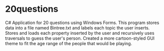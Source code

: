 # 20questions
C# Application for 20 questions using Windows Forms. This program stores data into a file named Bintree.txt and labels each topic the user inserts. Stores and loads each property inserted by the user and recursively uses traversals to guess the user's person. Created a more cartoon-styled GUI theme to fit the age range of the people that would be playing.
